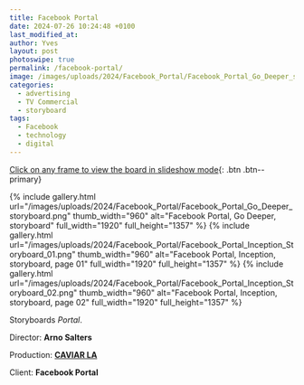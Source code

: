 ```yaml
---
title: Facebook Portal
date: 2024-07-26 10:24:48 +0100
last_modified_at: 
author: Yves
layout: post
photoswipe: true
permalink: /facebook-portal/
image: /images/uploads/2024/Facebook_Portal/Facebook_Portal_Go_Deeper_storyboard.png
categories:
  - advertising
  - TV Commercial
  - storyboard
tags:
  - Facebook
  - technology
  - digital
---
```


[Click on any frame to view the board in slideshow mode](#){: .btn .btn--primary}

<div class="photoswipe-gallery">
  {% include gallery.html
	 url="/images/uploads/2024/Facebook_Portal/Facebook_Portal_Go_Deeper_storyboard.png"
	 thumb_width="960" alt="Facebook Portal, Go Deeper, storyboard"
	 full_width="1920" full_height="1357"
  %}
  {% include gallery.html
	   url="/images/uploads/2024/Facebook_Portal/Facebook_Portal_Inception_Storyboard_01.png"
	   thumb_width="960" alt="Facebook Portal, Inception, storyboard, page 01"
	   full_width="1920" full_height="1357"
	%}
  {% include gallery.html
     url="/images/uploads/2024/Facebook_Portal/Facebook_Portal_Inception_Storyboard_02.png"
     thumb_width="960" alt="Facebook Portal, Inception, storyboard, page 02"
     full_width="1920" full_height="1357"
  %}
</div>

Storyboards *Portal*.

Director: **Arno Salters**

Production: [**CAVIAR LA**](https://caviar.tv/los-angeles/)
 
Client: **Facebook Portal**